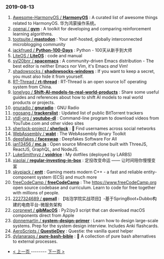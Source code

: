 ### 2019-08-13 
1. [Awesome-HarmonyOS / **HarmonyOS**](https://github.com/Awesome-HarmonyOS/HarmonyOS) : A curated list of awesome things related to HarmonyOS. 华为鸿蒙操作系统。
1. [openai / **gym**](https://github.com/openai/gym) : A toolkit for developing and comparing reinforcement learning algorithms.
1. [tootsuite / **mastodon**](https://github.com/tootsuite/mastodon) : Your self-hosted, globally interconnected microblogging community
1. [jackfrued / **Python-100-Days**](https://github.com/jackfrued/Python-100-Days) : Python - 100天从新手到大师
1. [LiteOS / **LiteOS**](https://github.com/LiteOS/LiteOS) : code and manual
1. [syl20bnr / **spacemacs**](https://github.com/syl20bnr/spacemacs) : A community-driven Emacs distribution - The best editor is neither Emacs nor Vim, it's Emacs *and* Vim!
1. [shadowsocks / **shadowsocks-windows**](https://github.com/shadowsocks/shadowsocks-windows) : If you want to keep a secret, you must also hide it from yourself.
1. [RT-Thread / **rt-thread**](https://github.com/RT-Thread/rt-thread) : RT-Thread is an open source IoT operating system from China.
1. [lonelygo / **Shift-AI-models-to-real-world-products**](https://github.com/lonelygo/Shift-AI-models-to-real-world-products) : Share some useful guides and references about how to shift AI models to real world products or projects.
1. [gnuradio / **gnuradio**](https://github.com/gnuradio/gnuradio) : GNU Radio
1. [ngosang / **trackerslist**](https://github.com/ngosang/trackerslist) : Updated list of public BitTorrent trackers
1. [ytdl-org / **youtube-dl**](https://github.com/ytdl-org/youtube-dl) : Command-line program to download videos from YouTube.com and other video sites
1. [sherlock-project / **sherlock**](https://github.com/sherlock-project/sherlock) : 🔎 Find usernames across social networks
1. [WebAssembly / **wabt**](https://github.com/WebAssembly/wabt) : The WebAssembly Binary Toolkit
1. [deepfakes / **faceswap**](https://github.com/deepfakes/faceswap) : Deepfakes Software For All
1. [ian13456 / **mc.js**](https://github.com/ian13456/mc.js) : Open source Minecraft clone built with ThreeJS, ReactJS, GraphQL, and NodeJS.
1. [LukeSmithxyz / **voidrice**](https://github.com/LukeSmithxyz/voidrice) : My dotfiles (deployed by LARBS)
1. [xiaolai / **regular-investing-in-box**](https://github.com/xiaolai/regular-investing-in-box) : 定投改变命运 —— 让时间陪你慢慢变富
1. [skypjack / **entt**](https://github.com/skypjack/entt) : Gaming meets modern C++ - a fast and reliable entity-component system (ECS) and much more
1. [freeCodeCamp / **freeCodeCamp**](https://github.com/freeCodeCamp/freeCodeCamp) : The https://www.freeCodeCamp.org open source codebase and curriculum. Learn to code for free together with millions of people.
1. [2227324689 / **gpmall**](https://github.com/2227324689/gpmall) : 【咕泡学院实战项目】-基于SpringBoot+Dubbo构建的电商平台-微服务架构
1. [corpnewt / **gibMacOS**](https://github.com/corpnewt/gibMacOS) : Py2/py3 script that can download macOS components direct from Apple
1. [donnemartin / **system-design-primer**](https://github.com/donnemartin/system-design-primer) : Learn how to design large-scale systems. Prep for the system design interview. Includes Anki flashcards.
1. [AeroScripts / **QuestieDev**](https://github.com/AeroScripts/QuestieDev) : Questie: the vanilla quest helper
1. [dylanaraps / **pure-bash-bible**](https://github.com/dylanaraps/pure-bash-bible) : 📖 A collection of pure bash alternatives to external processes. 

- [ < 上一页 ](https://github.com/able8/github-trending-daily-record/blob/master/2019-08-12.md) -------- [ 下一页 > ](https://github.com/able8/github-trending-daily-record/blob/master/2019-08-14.md)